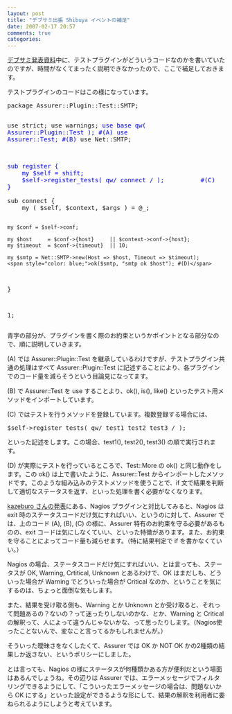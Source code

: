 ```yaml
---
layout: post
title: "デブサミ出張 Shibuya イベントの補足"
date: 2007-02-17 20:57
comments: true
categories: 
---
```

<p>
<a class="ext-link" href="http://mizzy.org/archives/assurer_devsumi.pdf"><span class="icon"></span>デブサミ発表資料</a>中に、テストプラグインがどういうコードなのかを書いていたのですが、時間がなくてまったく説明できなかったので、ここで補足しておきます。
</p>
<p>
テストプラグインのコードはこの様になっています。
</p>
<pre class="wiki">
package Assurer::Plugin::Test::SMTP;

use strict;
use warnings;
<span style="color: blue;">use base qw( Assurer::Plugin::Test ); #(A)</span>
<span style="color: blue;">use Assurer::Test; #(B)</span>
use Net::SMTP;
<div style="color: blue;">
sub register {
    my $self = shift;
    $self->register_tests( qw/ connect / );          #(C)
}
</div>
sub connect {
    my ( $self, $context, $args ) = @_;

    my $conf = $self->conf;

    my $host     = $conf->{host}     || $context->conf->{host};
    my $timeout  = $conf->{timeout}  || 10;

    my $smtp = Net::SMTP->new(Host => $host, Timeout => $timeout);
    <span style="color: blue;">ok($smtp, "smtp ok $host"); #(D)</span>
}

1;
</pre>
<p>
青字の部分が、プラグインを書く際のお約束というかポイントとなる部分なので、順に説明していきます。
</p>
<p>
(A) では Assurer::Plugin::Test を継承しているわけですが、テストプラグイン共通の処理はすべて Assurer::Plugin::Test に記述することにより、各プラグインでのコード量を減らそうという目論見になってます。
</p>
<p>
(B) で Assurer::Test を use することより、ok(), is(), like() といったテスト用メソッドをインポートしています。
</p>
<p>
(C) ではテストを行うメソッドを登録しています。複数登録する場合には、
</p>
<pre class="wiki">
$self->register_tests( qw/ test1 test2 test3 / ); 
</pre>
<p>
といった記述をします。この場合、test1(), test2(), test3() の順で実行されます。
</p>
<p>
(D) が実際にテストを行っているところで、Test::More の ok() と同じ動作をします。この ok() は上で書いたように、Assurer::Test からインポートしたメソッドです。このような組み込みのテストメソッドを使うことで、if 文で結果を判断して適切なステータスを返す、といった処理を書く必要がなくなります。
</p>
<p>
<a class="ext-link" href="http://blog.nomadscafe.jp/archives/000713.html"><span class="icon"></span>kazeburo さんの発表</a>にある、Nagios プラグインと対比してみると、Nagios は exit 時のステータスコードだけ気にすればいい、というのに対して、Assurer では、上のコード (A), (B), (C) の様に、Assurer 特有のお約束を守る必要があるものの、exit コードは気にしなくていい、といった特徴があります。また、お約束を守ることによってコード量も減らせます。（特に結果判定で if を書かなくていい。）
</p>
<p>
Nagios の場合、ステータスコードだけ気にすればいい、とは言っても、ステータスが OK, Warning, Crtitical, Unknown とあるわけで、OK はまだしも、どういった場合が Warning でどういった場合が Critical なのか、ということを気にするのは、ちょっと面倒な気もします。
</p>
<p>
また、結果を受け取る側も、Warning とか Unknown とか受け取ると、それって問題あるの？ないの？って迷ったりしないのかな、とか、Warning と Critical の解釈って、人によって違うんじゃないかな、って思ったりします。（Nagios使ったことないんで、変なこと言ってるかもしれませんが。）
</p>
<p>
そういった曖昧さをなくしたくて、Assurer では OK か NOT OK かの2種類の結果しか返さない、というポリシーにしました。
</p>
<p>
とは言っても、Nagios の様にステータスが何種類かある方が便利だという場面はあるんでしょうね。その辺りは Assurer では、エラーメッセージでフィルタリングできるようにして、「こういったエラーメッセージの場合は、問題ないから OK にする」といった設定ができるような形にして、結果の解釈を利用者に委ねられるようにしようと考えています。
</p>